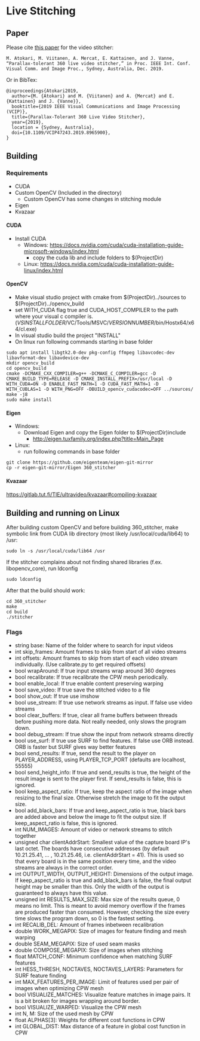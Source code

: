 # Live Stitching

## Paper

Please cite [this paper](https://ieeexplore.ieee.org/document/8965900) for the video stitcher:

```M. Atokari, M. Viitanen, A. Mercat, E. Kattainen, and J. Vanne, “Parallax-tolerant 360 live video stitcher,” in Proc. IEEE Int. Conf. Visual Comm. and Image Proc., Sydney, Australia, Dec. 2019.```

Or in BibTex:

```
@inproceedings{Atokari2019,
  author={M. {Atokari} and M. {Viitanen} and A. {Mercat} and E. {Kattainen} and J. {Vanne}},
  booktitle={2019 IEEE Visual Communications and Image Processing (VCIP)},
  title={Parallax-Tolerant 360 Live Video Stitcher},
  year={2019},
  location = {Sydney, Australia},
  doi={10.1109/VCIP47243.2019.8965900},
}
```

## Building
### Requirements
- CUDA
- Custom OpenCV (Included in the directory)
   - Custom OpenCV has some changes in stitching module
- Eigen
- Kvazaar

#### CUDA
- Install CUDA
   - Windows: https://docs.nvidia.com/cuda/cuda-installation-guide-microsoft-windows/index.html
      - copy the cuda lib and include folders to $(ProjectDir)
   - Linux: https://docs.nvidia.com/cuda/cuda-installation-guide-linux/index.html

#### OpenCV
- Make visual studio project with cmake from $(ProjectDir)../sources to $(ProjectDir)../opencv_build
- set WITH\_CUDA flag true and CUDA\_HOST\_COMPILER to the path where your visual c compiler is. (_VSINSTALLFOLDER_/VC/Tools/MSVC/_VERSIONNUMBER_/bin/Hostx64/x64/cl.exe)
- In visual studio build the project "INSTALL"
- On linux run following commands starting in base folder
```
sudo apt install libgtk2.0-dev pkg-config ffmpeg libavcodec-dev libavformat-dev libavdevice-dev
mkdir opencv_build
cd opencv_build
cmake -DCMAKE_CXX_COMPILER=g++ -DCMAKE_C_COMPILER=gcc -D CMAKE_BUILD_TYPE=RELEASE -D CMAKE_INSTALL_PREFIX=/usr/local -D WITH_CUDA=ON -D ENABLE_FAST_MATH=1 -D CUDA_FAST_MATH=1 -D WITH_CUBLAS=1 -D WITH_PNG=OFF -DBUILD_opencv_cudacodec=OFF ../sources/
make -j8
sudo make install
```

#### Eigen
- Windows:
   - Download Eigen and copy the Eigen folder to $(ProjectDir)include
      - http://eigen.tuxfamily.org/index.php?title=Main_Page
- Linux:
   - run following commands in base folder
```
git clone https://github.com/eigenteam/eigen-git-mirror
cp -r eigen-git-mirror/Eigen 360_stitcher
```

#### Kvazaar
https://gitlab.tut.fi/TIE/ultravideo/kvazaar#compiling-kvazaar

## Building and running on Linux

After building custom OpenCV and before building 360_stitcher, make symbolic link from CUDA lib directory (most likely /usr/local/cuda/lib64) to /usr:

```
sudo ln -s /usr/local/cuda/lib64 /usr
```

If the stitcher complains about not finding shared libraries (f.ex. libopencv_core), run ldconfig

```
sudo ldconfig
```

After that the build should work:

```
cd 360_stitcher
make
cd build
./stitcher
```

### Flags
- string base: Name of the folder where to search for input videos
- int skip_frames: Amount frames to skip from start of all video streams
- int offsets: Amount frames to skip from start of each video stream individually. (Use calibrate.py to get required offsets)
- bool wrapAround: If true input streams wrap around 360 degrees
- bool recalibrate: If true recalibrate the CPW mesh periodically.
- bool enable_local: If true enable content preserving warping
- bool save_video: If true save the stitched video to a file
- bool show_out: If true use imshow
- bool use_stream: If true use network streams as input. If false use video streams
- bool clear_buffers: If true, clear all frame buffers between threads before pushing more data. Not really needed, only slows the program down.
- bool debug_stream: If true show the input from network streams directly
- bool use_surf: If true use SURF to find features. If false use ORB instead. ORB is faster but SURF gives way better features
- bool send_results: If true, send the result to the player on PLAYER_ADDRESS, using PLAYER_TCP_PORT (defaults are localhost, 55555)
- bool send_height_info: If true and send_results is true, the height of the result image is sent to the player first. If send_results is false, this is ignored.
- bool keep_aspect_ratio: If true, keep the aspect ratio of the image when resizing to the final size. Otherwise stretch the image to fit the output size.
- bool add_black_bars: If true and keep_aspect_ratio is true, black bars are added above and below the image to fit the output size. If keep_aspect_ratio is false, this is ignored.
- int NUM_IMAGES: Amount of video or network streams to stitch together
- unsigned char clientAddrStart: Smallest value of the capture board IP's last octet. The boards have consecutive addresses (by default 10.21.25.41, ... , 10.21.25.46, i.e. clientAddrStart = 41). This is used so that every board is in the same position every time, and the video streams are always in the correct order.
- int OUTPUT_WIDTH, OUTPUT_HEIGHT: Dimensions of the output image. If keep_aspect_ratio is true and add_black_bars is false, the final output height may be smaller than this. Only the width of the output is guaranteed to always have this value.
- unsigned int RESULTS_MAX_SIZE: Max size of the results queue, 0 means no limit. This is meant to avoid memory overflow if the frames are produced faster than consumed. However, checking the size every time slows the program down, so 0 is the fastest setting.
- int RECALIB_DEL: Amount of frames inbetween recalibration
- double WORK_MEGAPIX: Size of images for feature finding and mesh warping
- double SEAM_MEGAPIX: Size of used seam masks
- double COMPOSE_MEGAPIX: Size of images when stitching
- float MATCH_CONF: Minimum confidence when matching SURF features
- int HESS_THRESH, NOCTAVES, NOCTAVES_LAYERS: Parameters for SURF feature finding
- int MAX_FEATURES_PER_IMAGE: Limit of features used per pair of images when optimizing CPW mesh
- bool VISUALIZE_MATCHES: Visualize feature matches in image pairs. It is a bit broken for images wrapping around border.
- bool VISUALIZE_WARPED: Visualize the CPW mesh
- int N, M: Size of the used mesh by CPW
- float ALPHAS[3]: Weights for different cost functions in CPW
- int GLOBAL_DIST: Max distance of a feature in global cost function in CPW
